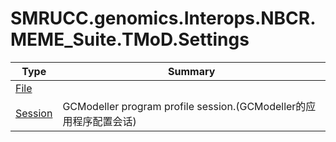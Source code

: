 ﻿
# SMRUCC.genomics.Interops.NBCR.MEME_Suite.TMoD.Settings

|Type|Summary|
|----|-------|
|[File](./File.md)||
|[Session](./Session.md)|GCModeller program profile session.(GCModeller的应用程序配置会话)|

